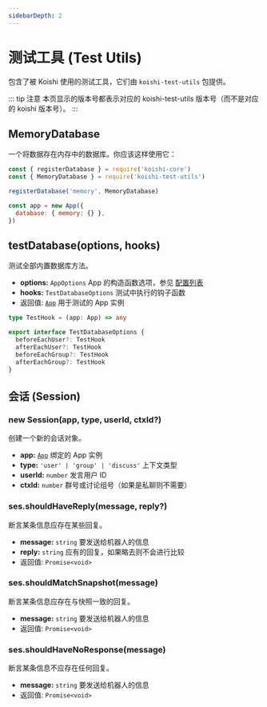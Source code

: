 ```yaml
---
sidebarDepth: 2
---
```


# 测试工具 (Test Utils)

包含了被 Koishi 使用的测试工具，它们由 `koishi-test-utils` 包提供。

::: tip 注意
本页显示的版本号都表示对应的 koishi-test-utils 版本号（而不是对应的 koishi 版本号）。
:::

## MemoryDatabase <Badge text="1.1.0+"/>

一个将数据存在内存中的数据库。你应该这样使用它：

```js
const { registerDatabase } = require('koishi-core')
const { MemoryDatabase } = require('koishi-test-utils')

registerDatabase('memory', MemoryDatabase)

const app = new App({
  database: { memory: {} },
})
```

## testDatabase(options, hooks)

测试全部内置数据库方法。

- **options:** `AppOptions` App 的构造函数选项，参见 [配置列表](../guide/config-file.md#配置列表)
- **hooks:** `TestDatabaseOptions` 测试中执行的钩子函数
- 返回值: [`App`](./app.md) 用于测试的 App 实例

```ts
type TestHook = (app: App) => any

export interface TestDatabaseOptions {
  beforeEachUser?: TestHook
  afterEachUser?: TestHook
  beforeEachGroup?: TestHook
  afterEachGroup?: TestHook
}
```

## 会话 (Session) <Badge text="1.1.0+"/>

### new Session(app, type, userId, ctxId?)

创建一个新的会话对象。

- **app:** [`App`](./app.md) 绑定的 App 实例
- **type:** `'user' | 'group' | 'discuss'` 上下文类型
- **userId:** `number` 发言用户 ID
- **ctxId:** `number` 群号或讨论组号（如果是私聊则不需要）

### ses.shouldHaveReply(message, reply?)

断言某条信息应存在某些回复。

- **message:** `string` 要发送给机器人的信息
- **reply:** `string` 应有的回复，如果略去则不会进行比较
- 返回值: `Promise<void>`

### ses.shouldMatchSnapshot(message)

断言某条信息应存在与快照一致的回复。

- **message:** `string` 要发送给机器人的信息
- 返回值: `Promise<void>`

### ses.shouldHaveNoResponse(message)

断言某条信息不应存在任何回复。

- **message:** `string` 要发送给机器人的信息
- 返回值: `Promise<void>`
